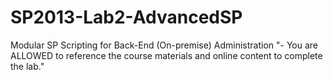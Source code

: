 # SP2013-Lab2-AdvancedSP
 Modular SP Scripting for Back-End (On-premise) Administration
"-	You are ALLOWED to reference the course materials and online content to complete the lab."
